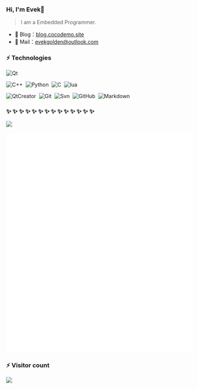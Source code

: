 ### Hi, I'm Evek👋
>I am a Embedded Programmer.

- 🏡 Blog：<a href="https://blog.cocodemo.site/" target="_blank">blog.cocodemo.site</a>
- 💬 Mail：[evekgolden@outlook.com](evekgolden@outlook.com)

### ⚡ Technologies  
![Qt](https://img.shields.io/badge/Qt-24292e?style=flat-square&logo=Qt&labelColor=24292e&color=474d56)&nbsp;

![C++](https://img.shields.io/badge/language-c%2B%2B-%23F34B7D)&nbsp;
![Python](https://img.shields.io/badge/Language-Python-yellow)&nbsp;
![C](https://img.shields.io/badge/Language-C-pink)&nbsp;
![lua](https://img.shields.io/badge/Language-lua-blue)&nbsp;

![QtCreator](https://img.shields.io/badge/QtCreator-24292e?style=flat-square&logo=Qt)&nbsp;
![Git](https://img.shields.io/badge/Git-24292e?style=flat-square&logo=git)&nbsp;
![Svn](https://img.shields.io/badge/Git-24292e?style=flat-square&logo=git)&nbsp;
![GitHub](https://img.shields.io/badge/GitHub-24292e?style=flat-square&logo=github)&nbsp;
![Markdown](https://img.shields.io/badge/Markdown-24292e?style=flat-square&logo=markdown)&nbsp;

###  ✨ ✨ ✨ ✨ ✨ ✨ ✨ ✨ ✨ ✨ ✨ ✨ ✨ ✨ 

![](https://github-readme-stats-eight-theta.vercel.app/api?username=evekgolden&hide_border=true&show_icons=true&theme=bear&include_all_commits=true&count_private=true)

![](https://raw.githubusercontent.com/evekgolden/github-stats-transparent/output/generated/overview.svg)
![](https://raw.githubusercontent.com/evekgolden/github-stats-transparent/output/generated/languages.svg)

### ⚡ Visitor count
![](https://profile-counter.glitch.me/evekgolden/count.svg)
